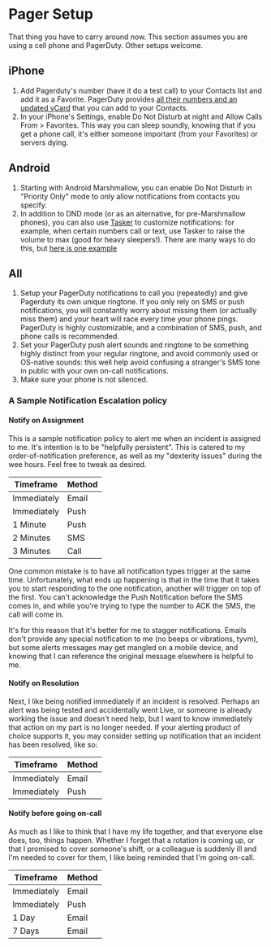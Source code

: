 # Pager Setup

That thing you have to carry around now. This section assumes you are using a cell phone and PagerDuty. Other setups welcome.

## iPhone

1. Add Pagerduty's number (have it do a test call) to your Contacts list and add it as a Favorite. PagerDuty provides [all their numbers and an updated vCard](https://support.pagerduty.com/hc/en-us/articles/202828870-Phone-numbers-notifications-are-sent-from) that you can add to your Contacts.
2. In your iPhone's Settings, enable Do Not Disturb at night and Allow Calls From > Favorites. This way you can sleep soundly, knowing that if you get a phone call, it's either someone important (from your Favorites) or servers dying.

## Android

1. Starting with Android Marshmallow, you can enable Do Not Disturb in "Priority Only" mode to only allow notifications from contacts you specify.
2. In addition to DND mode (or as an alternative, for pre-Marshmallow phones), you can also use [Tasker](http://tasker.dinglisch.net/index.html) to customize notifications: for example, when certain numbers call or text, use Tasker to raise the volume to max (good for heavy sleepers!). There are many ways to do this, but [here is one example](http://www.androidauthority.com/tasker-emergency-calls-399762/)

## All

1. Setup your PagerDuty notifications to call you (repeatedly) and give Pagerduty its own unique ringtone. If you only rely on SMS or push notifications, you will constantly worry about missing them (or actually miss them) and your heart will race every time your phone pings. PagerDuty is highly customizable, and a combination of SMS, push, and phone calls is recommended.
2. Set your PagerDuty push alert sounds and ringtone to be something highly distinct from your regular ringtone, and avoid commonly used or OS-native sounds: this well help avoid confusing a stranger's SMS tone in public with your own on-call notifications.
3. Make sure your phone is not silenced.

### A Sample Notification Escalation policy

#### Notify on Assignment

This is a sample notification policy to alert me when an incident is assigned to me.  It's intention is to be "helpfully persistent".  This is catered to my order-of-notification preference, as well as my "dexterity issues" during the wee hours.  Feel free to tweak as desired.

| Timeframe   | Method |
| ----------- | ------ |
| Immediately | Email  |
| Immediately | Push   |
| 1 Minute    | Push   |
| 2 Minutes   | SMS    |
| 3 Minutes   | Call   |

One common mistake is to have all notification types trigger at the same time.  Unfortunately, what ends up happening is that in the time that it takes you to start responding to the one notification, another will trigger on top of the first.  You can't acknowledge the Push Notification before the SMS comes in, and while you're trying to type the number to ACK the SMS, the call will come in.

It's for this reason that it's better for me to stagger notifications.  Emails don't provide any special notification to me (no beeps or vibrations, tyvm), but some alerts messages may get mangled on a mobile device, and knowing that I can reference the original message elsewhere is helpful to me.

#### Notify on Resolution

Next, I like being notified immediately if an incident is resolved.  Perhaps an alert was being tested and accidentally went Live, or someone is already working the issue and doesn't need help, but I want to know immediately that action on my part is no longer needed.  If your alerting product of choice supports it, you may consider setting up notification that an incident has been resolved, like so:

| Timeframe   | Method |
| ----------- | ------ |
| Immediately | Email  |
| Immediately | Push   |

#### Notify before going on-call

As much as I like to think that I have my life together, and that everyone else does, too, things happen.  Whether I forget that a rotation is coming up, or that I promised to cover someone's shift, or a colleague is suddenly ill and I'm needed to cover for them, I like being reminded that I'm going on-call.

| Timeframe   | Method |
| ----------- | ------ |
| Immediately | Email  |
| Immediately | Push   |
| 1 Day       | Email  |
| 7 Days      | Email  |
